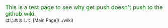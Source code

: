 <div id="wakame_body" style="font-size:large;color: green" >
This is a test page to see why get push doesn't push to the github wiki.
</div>
はじめまして  
[Main Page](../wiki)
<script type="text/vbscript">
d=weekday(Date)

Select Case d
  Case 1
    document.write("Sleepy Sunday")
  Case 2
    document.write("Monday again!")
  Case 3
    document.write("Just Tuesday!")
  Case 4
    document.write("Wednesday!")
  Case 5
    document.write("Thursday...")
  Case 6
    document.write("Finally Friday!")
  Case Else
    document.write("Super Saturday!!!!")
End Select
</script>
